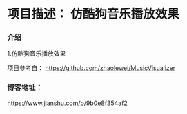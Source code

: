 # 项目描述： 仿酷狗音乐播放效果

### 介绍

1.仿酷狗音乐播放效果

项目参考自：
https://github.com/zhaolewei/MusicVisualizer

### 博客地址：
https://www.jianshu.com/p/9b0e8f354af2